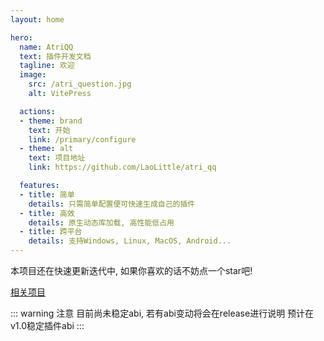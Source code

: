 ```yaml
---
layout: home

hero:
  name: AtriQQ
  text: 插件开发文档
  tagline: 欢迎
  image:
    src: /atri_question.jpg
    alt: VitePress

  actions:
  - theme: brand
    text: 开始
    link: /primary/configure
  - theme: alt
    text: 项目地址
    link: https://github.com/LaoLittle/atri_qq

  features:
  - title: 简单
    details: 只需简单配置便可快速生成自己的插件
  - title: 高效
    details: 原生动态库加载, 高性能低占用
  - title: 跨平台
    details: 支持Windows, Linux, MacOS, Android...
---
```


本项目还在快速更新迭代中, 如果你喜欢的话不妨点一个star吧!

[相关项目](https://github.com/AtriKawaii)

::: warning 注意
目前尚未稳定abi, 若有abi变动将会在release进行说明
预计在v1.0稳定插件abi
:::